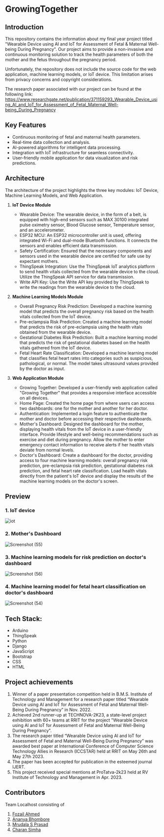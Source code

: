 # GrowingTogether

## Introduction

This repository contains the information about my final year project titled "Wearable Device using AI and IoT for Assessment of Fetal &amp; Maternal Well-being During Pregnancy". Our project aims to provide a non-invasive and continuous monitoring solution to track the health parameters of both the mother and the fetus throughout the pregnancy period.

Unfortunately, the repository does not include the source code for the web application, machine learning models, or IoT device. This limitation arises from privacy concerns and copyright considerations.

The research paper associated with our project can be found at the following link: https://www.researchgate.net/publication/371159293_Wearable_Device_using_AI_and_IoT_for_Assessment_of_Fetal_Maternal_Well-being_During_Pregnancy

## Key Features

* Continuous monitoring of fetal and maternal health parameters.
* Real-time data collection and analysis.
* AI-powered algorithms for intelligent data processing.
* Integration with IoT infrastructure for seamless connectivity.
* User-friendly mobile application for data visualization and risk predictions.

## Architecture 

The architecture of the project highlights the three key modules: IoT Device, Machine Learning Models, and Web Application.

1. **IoT Device Module**
   - Wearable Device: The wearable device, in the form of a belt, is equipped with high-end sensors such as MAX 30100 integrated pulse oximetry sensor, Blood Glucose sensor, Temperature sensor, and an accelerometer.
   - ESP32 MCU: An ESP32 microcontroller unit is used, offering integrated Wi-Fi and dual-mode Bluetooth functions. It connects the sensors and enables efficient data transmission.
   - Safety Certification: Ensured that the necessary components and sensors used in the wearable device are certified for safe use by expectant mothers.
   - ThingSpeak Integration: Use the ThingSpeak IoT analytics platform to send health vitals collected from the wearable device to the cloud. Utilize the ThingSpeak API service for data transmission.
   - Write API Key: Use the Write API key provided by ThingSpeak to write the readings from the wearable device to the cloud.

2. **Machine Learning Models Module**
   - Overall Pregnancy Risk Prediction: Developed a machine learning model that predicts the overall pregnancy risk based on the health vitals collected from the IoT device.
   - Pre-eclampsia Risk Prediction: Created a machine learning model that predicts the risk of pre-eclampsia using the health vitals obtained from the wearable device.
   - Gestational Diabetes Risk Prediction: Built a machine learning model that predicts the risk of gestational diabetes based on the health vitals gathered from the IoT device.
   - Fetal Heart Rate Classification: Developed a machine learning model that classifies fetal heart rates into categories such as suspicious, pathological, or normal. The model takes ultrasound values provided by the doctor as input.

3. **Web Application Module**
   - Growing Together: Developed a user-friendly web application called "Growing Together" that provides a responsive interface accessible on all devices.
   - Home Page: Created the home page from where users can access two dashboards: one for the mother and another for her doctor.
   - Authentication: Implemented a login feature to authenticate the mother and doctor before accessing their respective dashboards.
   - Mother's Dashboard: Designed the dashboard for the mother, displaying health vitals from the IoT device in a user-friendly interface. Provide lifestyle and well-being recommendations such as exercise and diet during pregnancy. Allow the mother to enter emergency contact information to receive alerts if her health vitals deviate from normal levels.
   - Doctor's Dashboard: Create a dashboard for the doctor, providing access to four machine learning models: overall pregnancy risk prediction, pre-eclampsia risk prediction, gestational diabetes risk prediction, and fetal heart rate classification. Load health vitals directly from the patient's IoT device and display the results of the machine learning models on the doctor's screen.

## Preview

### 1. IoT device
![iot](https://github.com/fozail-ahmed1/GrowingTogether/assets/96954007/919be982-942d-48f6-a405-aeefea8d4444)

### 2. Mother's Dashboard
![Screenshot (55)](https://github.com/fozail-ahmed1/GrowingTogether/assets/96954007/2c17a960-7872-4b09-8c78-cd5a81522467)

### 3. Machine learning models for risk prediction on doctor's dashboard
![Screenshot (56)](https://github.com/fozail-ahmed1/GrowingTogether/assets/96954007/238fff6d-26e9-41d7-bb1f-f7729bc8ab93)

### 4.  Machine learning model for fetal heart classification on doctor's dashboard
![Screenshot (54)](https://github.com/fozail-ahmed1/GrowingTogether/assets/96954007/cd896b03-1cec-4e30-8721-62beaf1f199a)

<!-- ### Want to see all the pages? [Click Here](PreviewImages.md) -->

## Tech Stack:

 - Arduino 
 - ThingSpeak
 - Python
 - Django
 - JavaScript
 - Bootstrap
 - CSS
 - HTML

## Project achievements 

1. Winner of a paper presentation competition held in B.M.S. Institute of Technology and Management for a research paper titled “Wearable Device using AI and IoT for Assessment of Fetal and Maternal Well-Being During Pregnancy” in Nov. 2022.
2. Achieved 2nd runner-up at TECHNOVA-2K23, a state-level project exhibition with 60+ teams at RRIT for the project "Wearable Device using AI and IoT for Assessment of Fetal and Maternal Well-Being During Pregnancy".
3. The research paper titled “Wearable Device using AI and IoT for Assessment of Fetal and Maternal Well-Being During Pregnancy” was awarded best paper at
International Conference of Computer Science Technology Allies in Research (ICCSTAR) held at RRIT on May 26th and May 27th 2023.
4. The paper has been accepted for publication in the esteemed journal IJERT.
5. This project received special mentions at ProTatva-2k23 held at RV Institute of Technology and Management in Apr. 2023.

## Contributors

Team Localhost consisting of <br>
1. <a href="https://www.linkedin.com/in/fozail-ahmed1/">Fozail Ahmed </a>
2. <a href="https://www.linkedin.com/in/ananya-bhombore-674870245/">Ananya Bhombore </a>
3. <a href="https://www.linkedin.com/in/mrudula-s-prassad-24712a16b/">Mrudala S Prasad </a>
4. <a href="https://www.linkedin.com/in/charan-simha-d-325664239/">Charan Simha </a>






